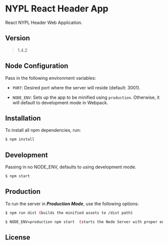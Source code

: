 # NYPL React Header App

React NYPL Header Web Application.

## Version
> 1.4.2

## Node Configuration
Pass in the following environment variables:  

- `PORT`: Desired port where the server will reside (default: 3001).

- `NODE_ENV`: Sets up the app to be minified using `production`. Otherwise, it will default to development mode in Webpack.


## Installation
To install all npm dependencies, run:

```sh
$ npm install
```

## Development
Passing in no NODE_ENV, defaults to using development mode.

```sh
$ npm start
```


## Production
To run the server in ***Production Mode***, use the following options:

```sh
$ npm run dist (builds the minified assets to /dist path)
```

```sh
$ NODE_ENV=production npm start  (starts the Node Server with proper environment)
```

License
----
